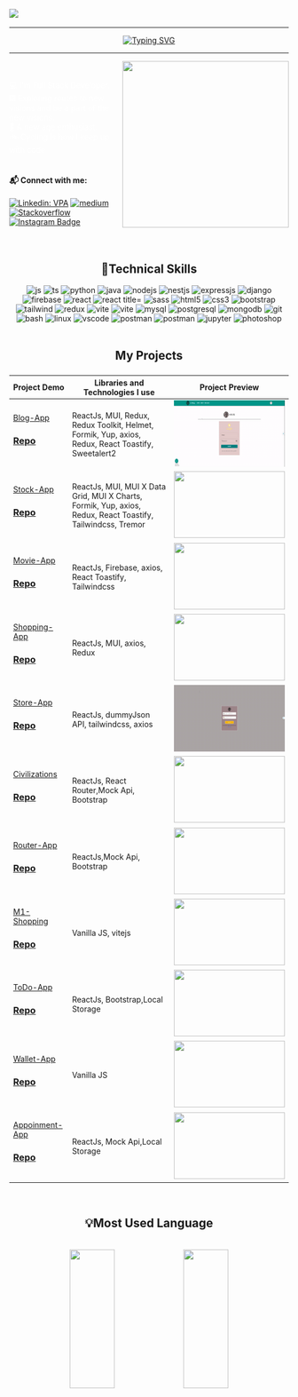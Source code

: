![](https://komarev.com/ghpvc/?username=BecooOn&color=blue&style=for-the-badge)
<hr/>
<div align=center>
     <a href="https://git.io/typing-svg"><img src="https://readme-typing-svg.demolab.com?font=VT323&size=35&duration=3500&pause=300&color=color=A89568&center=true&vCenter=true&width=500&lines=Hola🖐+I'm+Adem;Welcome+to+my+profile!;Description+of+myself%3A;Full+Stack+Developer;Cycling+Lover;Nature+Lover;" alt="Typing SVG" /></a>
</div>
<hr/>
<img src="https://uploads-ssl.webflow.com/609d5f9b506b14178580a64f/60db87a7ede1557548ba3f37_neo-soft-progettazione-realizzazione-software.gif" align="right" width="300" height="300"></br>
</br>
<font color="white"> 💻 I'm Full Stack Developer. </font>
</br>
<font color="white">🎆 Exploring routes to new visions and be a part of the new visions. </font>
</br>
<font color="white"> 🧐 A new age enthusiast. </font>
</br>
<font color="white">🚲 Cycling is how I keep up with code</font>
</br>
</br>

#### 📬 Connect with me:
[![Linkedin: VPA](https://img.shields.io/badge/linkedin-%230077B5.svg?&style=for-the-badge&logo=linkedin&logoColor=white)](https://www.linkedin.com/in/adem-bekci/)
[![medium](https://img.shields.io/badge/%20-medium-black?&style=for-the-badge&logoColor=white)](https://medium.com/@becooOn)
[![Stackoverflow](https://img.shields.io/badge/stack%20overflow-FE7A16?logo=stack-overflow&logoColor=white&style=for-the-badge)](https://stackoverflow.com/users/23137995/becooon)
[![Instagram Badge](https://img.shields.io/badge/-Instagram-C13584?style=flat-quare&labelColor=C13584&logo=instagram&logoColor=white&link=link)](link) 
</br>
</br>
</br>

<h2 align="center">🚀Technical Skills</h2>
<div align="center">
<img width="40px" alt="js" title="js" src="https://skillicons.dev/icons?i=js" />
<img width="40px" alt="ts" title="ts" src="https://skillicons.dev/icons?i=ts" />
<img width="40px" alt="python" title="python" src="https://skillicons.dev/icons?i=py&theme=light" />
<img width="40px" alt="java" title="java" src="https://skillicons.dev/icons?i=java" />
<img width="40px" alt="nodejs" title="nodejs" src="https://skillicons.dev/icons?i=nodejs" />
<img width="40px" alt="nestjs" title="nestjs" src="https://skillicons.dev/icons?i=nestjs" />
<img width="40px" alt="expressjs" title="expressjs" src="https://skillicons.dev/icons?i=express" />
<img width="40px" alt="django" title="django" src="https://skillicons.dev/icons?i=django" />
<img width="40px" alt="firebase" title="firebase" src="https://skillicons.dev/icons?i=firebase" />
<img width="40px" alt="react" title="react" src="https://skillicons.dev/icons?i=react" />
<img width="40px" alt="react  title="react native" src="https://cdn.jsdelivr.net/gh/devicons/devicon/icons/react/react-original.svg" />
<img width="40px" alt="sass" title="sass" src="https://skillicons.dev/icons?i=sass" />
<img width="40px" alt="html5" title="html5" src="https://skillicons.dev/icons?i=html" />
<img width="40px" alt="css3" title="css3" src="https://skillicons.dev/icons?i=css" />
<img width="40px" alt="bootstrap" title="bootstrap" src="https://skillicons.dev/icons?i=bootstrap" />
<br/>
<img width="40px" alt="tailwind" title="tailwind" src="https://skillicons.dev/icons?i=tailwind" />
<img width="40px" alt="redux" title="redux" src="https://skillicons.dev/icons?i=redux" />
<img width="40px" alt="vite" title="vite" src="https://skillicons.dev/icons?i=vite" />
<img width="40px" alt="vite" title="nextjs" src="https://skillicons.dev/icons?i=nextjs" />
<img width="40px" alt="mysql" title="mysql" src="https://skillicons.dev/icons?i=mysql" />
<img width="40px" alt="postgresql" title="postgresql" src="https://skillicons.dev/icons?i=postgres" />
<img width="40px" alt="mongodb" title="mongodb" src="https://skillicons.dev/icons?i=mongodb" />
<img width="40px" alt="git" title="git" src="https://skillicons.dev/icons?i=git" />
<img width="40px" alt="bash" title="bash" src="https://skillicons.dev/icons?i=bash" />
<img width="40px" alt="linux" title="linux" src="https://skillicons.dev/icons?i=linux" />
<img width="40px" alt="vscode" title="vscode" src="https://skillicons.dev/icons?i=vscode" />
<img width="40px" alt="postman" title="postman" src="https://skillicons.dev/icons?i=postman" />
<img width="40px" alt="postman" title="cypress" src="https://skillicons.dev/icons?i=cypress" />
<img width="40px" alt="jupyter" title="jupyter" src="https://cdn.jsdelivr.net/gh/devicons/devicon/icons/jupyter/jupyter-original.svg" />
<img width="40px" alt="photoshop" title="photoshop" src="https://cdn.jsdelivr.net/gh/devicons/devicon/icons/photoshop/photoshop-plain.svg" />
</div>
</br>
<!--<div  align="center"> <img src="https://raw.githubusercontent.com/scriptex/github-contributions-snake/snake/github-contribution-grid-snake.svg" /></div>-->
<h2 align="center">My Projects</h2>

###

###

Project Demo       |Libraries and Technologies I use     |Project Preview   
:-------------------------|-------------------------|-------------------------
[Blog-App](https://blog-app-milestone.netlify.app/) <h3>[Repo](https://github.com/BecooOn/Blog-App-Milestone)</h3> | ReactJs, MUI, Redux, Redux Toolkit, Helmet, Formik, Yup, axios, Redux, React Toastify, Sweetalert2 |<img src="https://github.com/BecooOn/Blog-App-Milestone/blob/main/src/assets/blog-app.gif" width="200" height="120">
[Stock-App](https://stock-app-becoo.netlify.app/) <h3>[Repo](https://github.com/BecooOn/stock-app)</h3> | ReactJs, MUI, MUI X Data Grid, MUI X Charts, Formik, Yup, axios, Redux, React Toastify, Tailwindcss, Tremor |<img src="https://github.com/BecooOn/stock-app/blob/main/src/assets/stock-app.gif" width="200" height="120">
[Movie-App](https://movie-app-netlify.netlify.app/) <h3>[Repo](https://github.com/BecooOn/Movie-App)</h3> | ReactJs, Firebase, axios, React Toastify, Tailwindcss|<img src="https://github.com/BecooOn/Movie-App/blob/main/src/assets/movie-app.gif" width="200" height="120">
[Shopping-App](https://shopping-becoo.netlify.app/) <h3>[Repo](https://github.com/BecooOn/Shopping)</h3> | ReactJs, MUI, axios, Redux|<img src="https://github.com/BecooOn/Shopping/blob/main/src/assets/shopping.gif" width="200" height="120">
[Store-App](https://store-app-becooon.netlify.app/) <h3>[Repo](https://github.com/BecooOn/Store-App)</h3> | ReactJs, dummyJson API, tailwindcss, axios|<img src="https://github.com/BecooOn/Store-App/blob/main/src/assets/Store-app.gif" width="200" height="120">
[Civilizations](https://civilizations-with-react-router.netlify.app/) <h3>[Repo](https://github.com/BecooOn/Civilization-with-React-router)</h3> | ReactJs, React Router,Mock Api, Bootstrap |<img src="https://github.com/BecooOn/Civilization-with-React-router/blob/main/src/assets/civilizations.gif" width="200" height="120">
[Router-App](https://route-in-local.netlify.app/) <h3>[Repo](https://github.com/BecooOn/Router-App)</h3> | ReactJs,Mock Api, Bootstrap|<img src="https://raw.githubusercontent.com/BecooOn/Router-App/main/src/assets/router.gif" width="200" height="120">
[M1-Shopping](https://becooon.github.io/JavaScript/Projects/06-M1-Shopping) <h3>[Repo](https://github.com/BecooOn/JavaScript/tree/main/Projects/06-M1-Shopping)</h3> | Vanilla JS, vitejs |<img src="https://github.com/BecooOn/JavaScript/blob/main/Projects/06-M1-Shopping/assets/shopping.gif" width="200" height="120">
[ToDo-App](https://becooon.github.io/react/coding-challenges/CC-01-ToDo-App/) <h3>[Repo](https://github.com/BecooOn/ToDo-App)</h3> | ReactJs, Bootstrap,Local Storage |<img src="https://github.com/BecooOn/ToDo-App/blob/main/src/assets/todo.gif" width="200" height="120">
[Wallet-App](https://becooon.github.io/JavaScript/Projects/02-Wallet-App) <h3>[Repo](https://github.com/BecooOn/JavaScript/tree/main/Projects/02-Wallet-App)</h3> | Vanilla JS  |<img src="https://github.com/BecooOn/JavaScript/blob/main/Projects/02-Wallet-App/img/walletapp.gif" width="200" height="120">
[Appoinment-App](https://becooon.github.io/react/projects/004-Appointment-App/) <h3>[Repo](https://github.com/BecooOn/Appointment-App)</h3> | ReactJs, Mock Api,Local Storage |<img src="https://github.com/BecooOn/Appointment-App/blob/main/src/assets/appointment.gif" width="200" height="120">

<br>

<h2 align="center">💡Most Used Language</h2>
<div  align="center"><br/>
     <img src="https://github-readme-stats.vercel.app/api?username=BecooOn&theme=blue-green" alt="" width="40%" height="250px"/>
     <img src="https://github-readme-streak-stats.herokuapp.com/?user=BecooOn&theme=black-ice&hide_border=true&stroke=0000&background=0D1117" width="40%" height="250px"><br/>
</div>
<div align="center">
     <img src="https://github-readme-stats.vercel.app/api/top-langs/?username=BecooOn&theme=blue-green" alt=""/>
</div>
